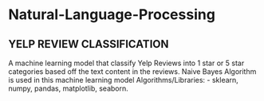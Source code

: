 # Natural-Language-Processing

## YELP REVIEW CLASSIFICATION
A machine learning model that classify Yelp Reviews into 1 star or 5 star categories based off the text 
content in the reviews.
Naive Bayes Algorithm is used in this machine learning model
Algorithms/Libraries: - sklearn, numpy, pandas, matplotlib, seaborn.
